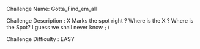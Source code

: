 Challenge Name: Gotta_Find_em_all

Challenge Description : X Marks the spot right ? Where is the X ? Where is the Spot? I guess we shall never know `;)`

Challenge Difficulty : EASY